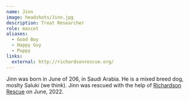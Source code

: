 ```yaml
---
name: Jinn
image: headshots/Jinn.jpg
description: Treat Researcher
role: mascot
aliases:
  - Good Boy
  - Happy Guy
  - Puppy
links:
  external: http://richardsonrescue.org/
---
```


Jinn was born in June of 206, in Saudi Arabia. He is a mixed breed dog, moslty Saluki (we think). Jinn was rescued with the help of [Richardson Rescue](http://richardsonrescue.org/) on June, 2022.
